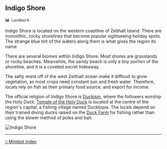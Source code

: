 ## Indigo Shore

`🖼️ Landmark`

Indigo Shore is located on the western coastline of Zeithalt Island. There are monolithic, rocky shorelines that become popular sightseeing holiday spots. The strange blue tint of the waters along them is what gives the region its name.

There are several biomes within Indigo Shore. Most shores are grasslands or rocky beaches. Meanwhile, the sandy beach is only a tiny portion of the shoreline, and it is a coveted secret hideaway.

The salty mists off of the west Zeithalt ocean make it difficult to grow vegetation, as most crops need constant sun and fresh water. Therefore, locals rely on fish as their primary food source, and export for income.

The official religion of Indigo Shore is [Duckism](<https://zeithalt.github.io/r/duckism.html>), where the followers worship the Holy Duck. [Temple of the Holy Duck](<https://zeithalt.github.io/r/duckism.html>) is located at the centre of the region's capital, a fishing village named Ducktopia. The locals depend on their trained diving ducks raised on the [Duck Farm](<https://zeithalt.github.io/r/duck_farm.html>) for fishing rather than using the slower method of poles and bait.

![Indigo Shore](https://zeithalt.github.io/r/i/indigo_shore.png)


-----
[`📑` Mimbot Index](<https://zeithalt.github.io/r/#7a70>)
<!---
keywords: dc, duckism, holy duck, ducktopia
aliases: Ducktopia
-->